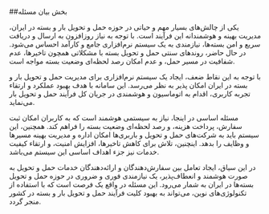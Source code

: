 ##بخش بیان مسئله

یکی از چالش‌های بسیار مهم و حیاتی در حوزه حمل و تحویل بار و بسته در ایران، مدیریت بهینه و هوشمندانه این فرآیند است. با توجه به نیاز روزافزون به ارسال و دریافت سریع و امن بسته‌ها، نیازمندی به یک سیستم نرم‌افزاری جامع و کارآمد احساس می‌شود. در حال حاضر، روندهای سنتی حمل و تحویل بسته با مشکلاتی همچون تاخیرها، عدم شفافیت در مسیر حمل، و عدم امکان رصد لحظه‌ای وضعیت بسته مواجه است.

با توجه به این نقاط ضعف، ایجاد یک سیستم نرم‌افزاری برای مدیریت حمل و تحویل بار و بسته در ایران امکان پذیر به نظر می‌رسد. این سامانه با هدف بهبود عملکرد و ارتقاء تجربه کاربری، اقدام به اتوماسیون و هوشمندی در جریان کل فرآیند حمل و تحویل بار می‌نماید.

مسئله اساسی در اینجا، نیاز به سیستمی هوشمند است که به کاربران امکان ثبت سفارش، پرداخت هزینه، و رصد لحظه‌ای وضعیت بسته را فراهم کند. همچنین، این سیستم باید به شرکت‌های حمل و تحویل و باربری‌ها امکان اداره و مدیریت بهینه مسیرها و وظایف را بدهد. اینچنین، تلاش برای کاهش تاخیرها، افزایش امنیت، و ارتقاء کیفیت خدمات نیز جزء اهداف اساسی این سیستم می‌باشد.

در این سیاق، ایجاد تعامل بین سفارش‌دهندگان و ارائه‌دهندگان خدمات حمل و تحویل به صورت هوشمند و انعطاف‌پذیر، یک نیازمندی فوری و ضروری در حوزه حمل و تحویل بسته‌ها در ایران به شمار می‌رود. این مسئله در واقع یک فرصت است که با استفاده از تکنولوژی‌های نوین، می‌تواند به بهبود کلیت فرآیند حمل و تحویل بار و بسته در کشور منجر گردد.
